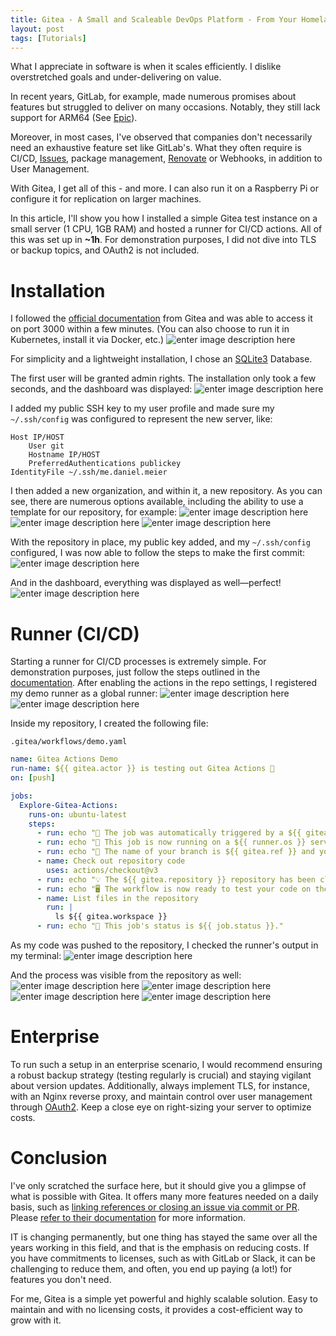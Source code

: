 ```yaml
---
title: Gitea - A Small and Scaleable DevOps Platform - From Your Homelab to Enterprise
layout: post
tags: [Tutorials]
---
```


What I appreciate in software is when it scales efficiently. I dislike overstretched goals and under-delivering on value.

In recent years, GitLab, for example, made numerous promises about features but struggled to deliver on many occasions. Notably, they still lack support for ARM64 (See [Epic](https://gitlab.com/groups/gitlab-org/-/epics/2370)).

Moreover, in most cases, I've observed that companies don't necessarily need an exhaustive feature set like GitLab's. What they often require is CI/CD, [Issues](https://docs.gitea.com/usage/automatically-linked-references), package management, [Renovate](https://docs.renovatebot.com/modules/platform/gitea/) or Webhooks, in addition to User Management.

With Gitea, I get all of this - and more. I can also run it on a Raspberry Pi or configure it for replication on larger machines.

In this article, I'll show you how I installed a simple Gitea test instance on a small server (1 CPU, 1GB RAM) and hosted a runner for CI/CD actions. All of this was set up in **~1h**. For demonstration purposes, I did not dive into TLS or backup topics, and OAuth2 is not included.

<!-- more -->


# Installation

I followed the [official documentation](https://docs.gitea.com/installation/install-from-binary) from Gitea and was able to access it on port 3000 within a few minutes. (You can also choose to run it in Kubernetes, install it via Docker, etc.)
![enter image description here](https://i.imgur.com/LF2RupW.png)


For simplicity and a lightweight installation, I chose an [SQLite3](https://www.sqlite.org/) Database.

The first user will be granted admin rights. The installation only took a few seconds, and the dashboard was displayed:
![enter image description here](https://i.imgur.com/Nx3hZiB.png)

I added my public SSH key to my user profile and made sure my `~/.ssh/config` was configured to represent the new server, like:

    Host IP/HOST
        User git
        Hostname IP/HOST
        PreferredAuthentications publickey
	IdentityFile ~/.ssh/me.daniel.meier

I then added a new organization, and within it, a new repository. As you can see, there are numerous options available, including the ability to use a template for our repository, for example:
![enter image description here](https://i.imgur.com/HzQVzqW.png)
![enter image description here](https://i.imgur.com/9of0imS.png)
![enter image description here](https://i.imgur.com/sxjjrgg.png)

With the repository in place, my public key added, and my `~/.ssh/config` configured, I was now able to follow the steps to make the first commit:
![enter image description here](https://i.imgur.com/UyxGe9p.png)

And in the dashboard, everything was displayed as well—perfect!
![enter image description here](https://i.imgur.com/t8PVicv.png)



# Runner (CI/CD)

Starting a runner for CI/CD processes is extremely simple. For demonstration purposes, just follow the steps outlined in the [documentation](https://docs.gitea.com/usage/actions/act-runner).
After enabling the actions in the repo settings, I registered my demo runner as a global runner:
![enter image description here](https://i.imgur.com/lBdDXeZ.png)
![enter image description here](https://i.imgur.com/R36xWOd.png)

Inside my repository, I created the following file:

    .gitea/workflows/demo.yaml

```yaml
name: Gitea Actions Demo
run-name: ${{ gitea.actor }} is testing out Gitea Actions 🚀
on: [push]

jobs:
  Explore-Gitea-Actions:
    runs-on: ubuntu-latest
    steps:
      - run: echo "🎉 The job was automatically triggered by a ${{ gitea.event_name }} event."
      - run: echo "🐧 This job is now running on a ${{ runner.os }} server hosted by Gitea!"
      - run: echo "🔎 The name of your branch is ${{ gitea.ref }} and your repository is ${{ gitea.repository }}."
      - name: Check out repository code
        uses: actions/checkout@v3
      - run: echo "💡 The ${{ gitea.repository }} repository has been cloned to the runner."
      - run: echo "🖥️ The workflow is now ready to test your code on the runner."
      - name: List files in the repository
        run: |
          ls ${{ gitea.workspace }}
      - run: echo "🍏 This job's status is ${{ job.status }}."
```

As my code was pushed to the repository, I checked the runner's output in my terminal:
![enter image description here](https://i.imgur.com/d77wmzE.png)

And the process was visible from the repository as well:
![enter image description here](https://i.imgur.com/ZaEZltF.png)
![enter image description here](https://i.imgur.com/lNoW8rb.png)
![enter image description here](https://i.imgur.com/U1UR78C.png)
![enter image description here](https://i.imgur.com/nJlvsAw.png)

# Enterprise

To run such a setup in an enterprise scenario, I would recommend ensuring a robust backup strategy (testing regularly is crucial) and staying vigilant about version updates. Additionally, always implement TLS, for instance, with an Nginx reverse proxy, and maintain control over user management through [OAuth2](https://docs.gitea.com/development/oauth2-provider). Keep a close eye on right-sizing your server to optimize costs.

# Conclusion


I've only scratched the surface here, but it should give you a glimpse of what is possible with Gitea.
It offers many more features needed on a daily basis, such as [linking references or closing an issue via commit or PR](https://docs.gitea.com/usage/automatically-linked-references). Please [refer to their documentation](https://docs.gitea.com/) for more information.

IT is changing permanently, but one thing has stayed the same over all the years working in this field, and that is the emphasis on reducing costs. If you have commitments to licenses, such as with GitLab or Slack, it can be challenging to reduce them, and often, you end up paying (a lot!) for features you don't need.

For me, Gitea is a simple yet powerful and highly scalable solution. Easy to maintain and with no licensing costs, it provides a cost-efficient way to grow with it.
